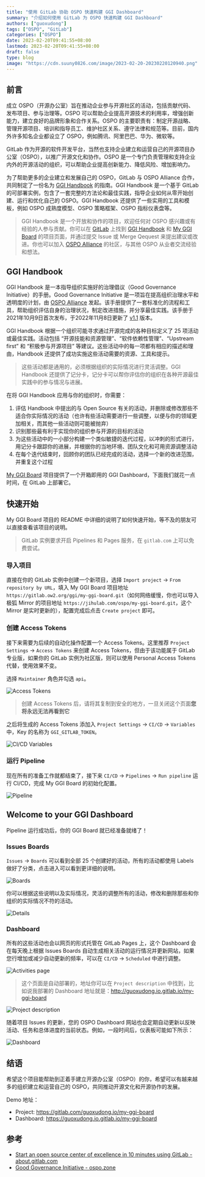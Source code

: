 ```yaml
---
title: "使用 GitLab 协助 OSPO 快速构建 GGI Dashboard"
summary: "介绍如何使用 GitLab 为 OSPO 快速构建 GGI Dashboard"
authors: ["guoxudong"]
tags: ["OSPO", "GitLab"]
categories: ["OSPO"]
date: 2023-02-20T09:41:55+08:00
lastmod: 2023-02-20T09:41:55+08:00
draft: false
type: blog
image: "https://cdn.suuny0826.com/image/2023-02-20-20230220120940.png"
---
```

## 前言

成立 OSPO（开源办公室）旨在推动企业参与开源社区的活动，包括贡献代码、发布项目、参与治理等。OSPO 可以帮助企业提高开源技术的利用率，增强创新能力，建立良好的品牌形象和合作关系。OSPO 的主要职责有：制定开源战略、管理开源项目、培训和指导员工、维护社区关系、遵守法律和规范等。目前，国内外许多知名企业都设立了 OSPO，例如腾讯、阿里巴巴、华为、微软等。

GitLab 作为开源的软件开发平台，当然也支持企业建立和运营自己的开源项目办公室（OSPO），以推广开源文化和协作。OSPO 是一个专门负责管理和支持企业内外的开源活动的组织，可以帮助企业提高创新能力、降低风险、增加影响力。

为了帮助更多的企业建立和发展自己的 OSPO，GitLab 与 OSPO Alliance 合作，共同制定了一份名为 [GGI Handbook](https://ggi.ow2.io/my-ggi-onramp/) 的指南。GGI Handbook 是一个基于 GitLab 的可部署实例，包含了一套完整的方法论和最佳实践，指导企业如何从零开始创建、运行和优化自己的 OSPO。GGI Handbook 还提供了一些实用的工具和模板，例如 OSPO 成熟度模型、OSPO 策略框架、OSPO 指标仪表盘等。

> GGI Handbook 是一个开放和协作的项目，欢迎任何对 OSPO 感兴趣或有经验的人参与贡献。你可以在 [GitLab](https://gitlab.ow2.org/) 上找到 [GGI Handbook](https://gitlab.ow2.org/ggi/ggi) 和 [My GGI Board](https://gitlab.ow2.org/ggi/my-ggi-board) 的项目页面，并通过提交 Issue 或 Merge Qequest 来提出建议或改进。你也可以加入 [OSPO Alliance](https://ospo.zone/) 的社区，与其他 OSPO 从业者交流经验和想法。

## GGI Handbook

GGI Handbook 是一本指导组织实施好的治理倡议（Good Governance Initiative）的手册。Good Governance Initiative 是一项旨在提高组织治理水平和透明度的计划，由 [OSPO Alliance](https://ospo.zone/) 发起。该手册提供了一套标准化的流程和工具，帮助组织评估自身的治理状况，制定改进措施，并分享最佳实践。该手册于2021年10月9日首次发布，于2022年11月8日更新了 [v1.1](https://ospo.zone/docs/ggi_handbook_v1.1.pdf) 版本。

GGI Handbook 根据一个组织可能寻求通过开源完成的各种目标定义了 25 项活动或最佳实践。活动包括 “开源技能和资源管理”、“软件依赖性管理”、“Upstream first” 和 “积极参与开源项目” 等建议。这些活动中的每一项都有相应的描述和理由，Handbook 还提供了成功实施这些活动需要的资源、工具和提示。

> 这些活动都是通用的，必须根据组织的实际情况进行灵活调整。GGI Handbook 还提供了记分卡，记分卡可以帮你评估你的组织在各种开源最佳实践中的参与情况与进展。

在将 GGI Handbook 应用与你的组织时，你需要：

1. 评估 Handbook 中提出的与 Open Source 有关的活动，并删除或修改那些不适合你实际情况的活动（也许有些活动需要进行一些调整，以便与你的领域更加相关，而其他一些活动则可能被抛弃）
2. 识别那些最有利于实现你的组织参与开源的目标的活动
3. 为这些活动中的一小部分构建一个类似敏捷的迭代过程，以冲刺的形式进行，用记分卡跟踪你的进展，并根据你的当地环境、团队文化和可用资源调整活动
4. 在每个迭代结束时，回顾你的团队已经完成的活动，选择一个新的改进范围，并重复这个过程

[My GGI Board](https://gitlab.ow2.org/ggi/my-ggi-board) 项目提供了一个开箱即用的 GGI Dashboard，下面我们就花一点时间，在 GitLab 上部署它。

## 快速开始

My GGI Board 项目的 README 中详细的说明了如何快速开始，等不及的朋友可以直接查看该项目的说明。

> GitLab 实例要求开启 Pipelines 和 Pages 服务，在 `gitlab.com` 上可以免费尝试。

### 导入项目

直接在你的 GitLab 实例中创建一个新项目，选择 `Import project` -> `From repository by URL`，填入 My GGI Board 项目地址 `https://gitlab.ow2.org/ggi/my-ggi-board.git`（如何网络缓慢，你也可以导入极狐 Mirror 的项目地址 `https://jihulab.com/ospo/my-ggi-board.git`，这个 Mirror 是实时更新的），配置完成后点击 `Create project` 即可。

### 创建 Access Tokens

接下来需要为后续的自动化操作配置一个 Access Tokens。这里推荐 `Project Settings` -> `Access Tokens` 来创建 Access Tokens，但由于该功能属于 GitLab 专业版，如果你的 GitLab 实例为社区版，则可以使用 Personal Access Tokens 代替，使用效果不变。

选择 `Maintainer` 角色并勾选 `api`。

![Access Tokens](https://cdn.suuny0826.com/image/2023-02-20-20230220111550.png)

> 创建 Access Tokens 后，请将其复制到安全的地方，一旦关闭这个页面**您将永远无法再看到它**

之后将生成的 Access Tokens 添加入 `Project Settings` -> `CI/CD` -> `Variables` 中，Key 的名称为 `GGI_GITLAB_TOKEN`。

![CI/CD Variables](https://cdn.suuny0826.com/image/2023-02-20-20230220112020.png)

### 运行 Pipeline

现在所有的准备工作就都结束了，接下来 `CI/CD` -> `Pipelines` -> `Run pipeline` 运行 CI/CD，完成 My GGI Board 的初始化配置。

![Pipeline](https://cdn.suuny0826.com/image/2023-02-20-20230220112358.png)

## Welcome to your GGI Dashboard

Pipeline 运行成功后，你的 GGI Board 就已经准备就绪了！

### Issues Boards

`Issues` -> `Boards` 可以看到全部 25 个创建好的活动，所有的活动都使用 Labels 做好了分类，点击进入可以看到更详细的说明。

![Boards](https://cdn.suuny0826.com/image/2023-02-20-20230220113008.png)

你可以根据这些说明以及实际情况，灵活的调整所有的活动，修改和删除那些和你组织的实际情况不符的活动。

![Details](https://cdn.suuny0826.com/image/2023-02-20-20230220113218.png)

### Dashboard

所有的这些活动也会以网页的形式托管在 GitLab Pages 上，这个 Dashboard 会在每天晚上根据 Issues Boards 自动生成相关活动的运行情况并更新网站，如果您行增加或减少自动更新的频率，可以在 `CI/CD` -> `Scheduled` 中进行调整。

![Activities page](https://cdn.suuny0826.com/image/2023-02-20-20230220115012.png)

> 这个页面是自动部署的，地址你可以在 `Project description` 中找到，比如说我部署的 Dashboard 地址就是：<http://guoxudong.io.gitlab.io/my-ggi-board>

![Project description](https://cdn.suuny0826.com/image/2023-02-20-20230220115252.png)

随着项目 Issues 的更新，您的 OSPO Dashboard 网站也会定期自动更新以反映活动、任务和总体进度的当前状态。例如，一段时间后，仪表板可能如下所示：

![Dashboard](https://cdn.suuny0826.com/image/2023-02-20-20230220115120.png)

## 结语

希望这个项目能帮助到正着手建立开源办公室（OSPO）的你，希望可以有越来越多的组织建立和运营自己的 OSPO，共同推动开源文化和开源协作的发展。

Demo 地址：

- Project: <https://gitlab.com/guoxudong.io/my-ggi-board>
- Dashboard: <https://guoxudong.io.gitlab.io/my-ggi-board>

## 参考

- [Start an open source center of excellence in 10 minutes using GitLab - about.gitlab.com](https://about.gitlab.com/blog/2023/01/30/how-start-ospo-ten-minutes-using-gitlab/)
- [Good Governance Initiative - ospo.zone](https://ospo.zone/ggi/)
